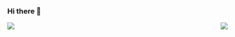 ### Hi there 👋

<img align="left" src="https://github-readme-stats.vercel.app/api?username=GGXXLL&show_icons=true&include_all_commits=true&theme=material-palenight" />
<img align="right" src="https://github-readme-stats.vercel.app/api/top-langs/?username=GGXXLL&layout=compact&theme=material-palenight" />

<!--
**GGXXLL/GGXXLL** is a ✨ _special_ ✨ repository because its `README.md` (this file) appears on your GitHub profile.


Here are some ideas to get you started:

- 🔭 I’m currently working on ...
- 🌱 I’m currently learning ...
- 👯 I’m looking to collaborate on ...
- 🤔 I’m looking for help with ...
- 💬 Ask me about ...
- 📫 How to reach me: ...
- 😄 Pronouns: ...
- ⚡ Fun fact: ...
-->
